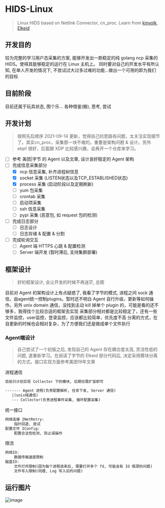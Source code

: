 # HIDS-Linux

> Linux HIDS based on Netlink Connector, cn_proc. Learn from [kinvolk](https://github.com/kinvolk/nswatch/blob/5ed779a0cbdfa80403ea42909ca157a89719f159/nswatch.go), [Elkeid](https://github.com/bytedance/Elkeid/blob/main/README-zh_CN.md)

## 开发目的

较为完整的学习用户态采集的方案, 能够开发出一款稳定的纯 golang ncp 采集的 HIDS。使得其能够稳定的运行在 Linux 主机上。
同时要对自己的开发水平有所认知, 在单人开发的情况下, 不尝试过大过多过难的功能...做出一个可用的即为我们的目标

## 目前阶段

目前还属于玩具状态, 图个乐...
各种借鉴(搬), 思考, 尝试

## 开发计划

> 按照先后顺序
> 2021-09-14 更新，觉得自己的思路有问题，太关注实现细节了。其实cn_proc，采集那一块不难的，重要是架构问题 & 设计。另外 ebpf 很好，后面跟 XDP 比较感兴趣，会再开一个仓库来学习。

- [ ] 参考 美团|字节 的 Agent 以及文章, 设计良好稳定的 Agent 架构
- [ ] 完成信息采集部分
  - [x] ncp 信息采集, 补齐进程树信息
  - [x] socket 采集 (LISTEN状态以及TCP_ESTABLISHED状态)
  - [x] process 采集 (启动阶段以及定期刷新)
  - [ ] yum 包采集
  - [ ] crontab 采集
  - [ ] 启动项采集
  - [ ] ssh 信息采集
  - [ ] pypi 采集 (恶意包, 如 request 包的检测)
- [ ] 完成日志部分
  - [ ] 日志设计
  - [ ] 日志存储 & 配置 & 分割
- [ ] 完成轮询交互
  - [ ] Agent 端 HTTPS 心跳 & 配置检测
  - [ ] Server 端开发 (暂时滞后, 支持集群部署)

## 框架设计

> 好的框架设计, 会让开发的时候不再迷茫, 总图

目前对 Agent 的架构设计上有点疑惑了, 我看了字节的模式, 进程之间 sock 通信，由agent统一控制plugins。暂时还不明白 Agent 自行升级，更新等如何操作。另外 unix domain 通信，没找到主动 kill 掉单个 plugin 的，可能是看的还不够多，我得找个比较合适的框架去实现
采集部分相对都是比较稳定了，还有一些文件监控，user监控，登录监控，应该都比较简单，优先度不高
分离的方式，在自更新的时候也会相对复杂，为了方便我们还是做成单个文件执行

### Agent端设计

> 自己尝试了一个初版之后, 发现自己的 Agent 存在耦合度太高, 灵活性低的问题, 遂重新学习。在阅读了字节的 Elkeid 部分代码后, 决定采用模块分离的方式。接口实现方面参考美团19年文章

进程通信

```txt
目前只计划实现 Collector 下的模块, 后期仅需扩容即可

------- Agent 进程(负责配置解析, 任务下发, Server 通信)
   |(unix域通信)
   --- Collector(负责进程事件采集, 循环配置采集)
```

统一接口

```txt
网络连接 INetRetry:
    指针回退, 尝试
配置文件 IConfig:
    配置合法性检测, 防止误操作
```

限流

```txt
网络IO:
    数据传输速度限制
磁盘IO:
    文件打开限制(因为每个进程进来后, 需要打开多个 fd, 可能会有 IO 瓶颈的问题)
    文件写入限制(同理, Log 写入后的问题)
```

## 运行图片

![image](https://blob/main/hids1.png)
